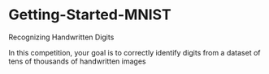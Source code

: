 # Getting-Started-MNIST
Recognizing  Handwritten Digits 

In this competition, your goal is to correctly identify digits from a dataset of tens of thousands of handwritten images
